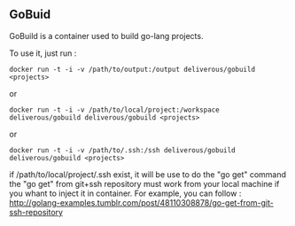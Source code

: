 ## GoBuid

GoBuild is a container used to build go-lang projects.

To use it, just run : 

    docker run -t -i -v /path/to/output:/output deliverous/gobuild <projects>

or 

    docker run -t -i -v /path/to/local/project:/workspace deliverous/gobuild deliverous/gobuild <projects>

or 

    docker run -t -i -v /path/to/.ssh:/ssh deliverous/gobuild deliverous/gobuild <projects>

if /path/to/local/project/.ssh exist, it will be use to do the "go get" command
the "go get" from git+ssh repository must work from your local machine if you whant to inject it in container. 
For example, you can follow : http://golang-examples.tumblr.com/post/48110308878/go-get-from-git-ssh-repository 

